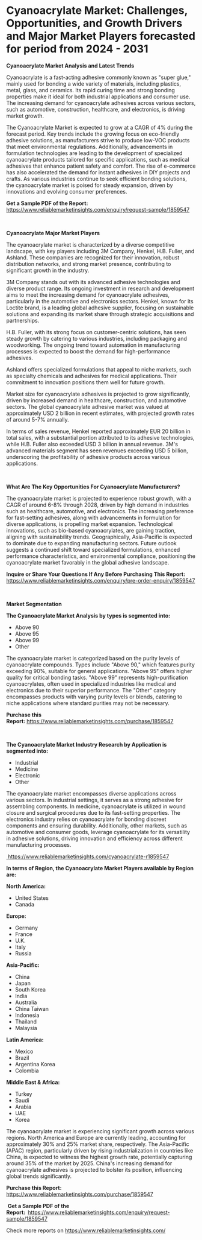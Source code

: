 <p><h1>Cyanoacrylate Market: Challenges, Opportunities, and Growth Drivers and Major Market Players forecasted for period from 2024 - 2031</h1></p><p><strong>Cyanoacrylate Market Analysis and Latest Trends</strong></p>
<p><p>Cyanoacrylate is a fast-acting adhesive commonly known as "super glue," mainly used for bonding a wide variety of materials, including plastics, metal, glass, and ceramics. Its rapid curing time and strong bonding properties make it ideal for both industrial applications and consumer use. The increasing demand for cyanoacrylate adhesives across various sectors, such as automotive, construction, healthcare, and electronics, is driving market growth.</p><p>The Cyanoacrylate Market is expected to grow at a CAGR of 4% during the forecast period. Key trends include the growing focus on eco-friendly adhesive solutions, as manufacturers strive to produce low-VOC products that meet environmental regulations. Additionally, advancements in formulation technologies are leading to the development of specialized cyanoacrylate products tailored for specific applications, such as medical adhesives that enhance patient safety and comfort. The rise of e-commerce has also accelerated the demand for instant adhesives in DIY projects and crafts. As various industries continue to seek efficient bonding solutions, the cyanoacrylate market is poised for steady expansion, driven by innovations and evolving consumer preferences.</p></p>
<p><strong>Get a Sample PDF of the Report:&nbsp;</strong> <a href="https://www.reliablemarketinsights.com/enquiry/request-sample/1859547?utm_campaign=1197&utm_medium=2&utm_source=Github&utm_content=ia&utm_term=07112024&utm_id=cyanoacrylate">https://www.reliablemarketinsights.com/enquiry/request-sample/1859547</a></p>
<p>&nbsp;</p>
<p><strong>Cyanoacrylate Major Market Players</strong></p>
<p><p>The cyanoacrylate market is characterized by a diverse competitive landscape, with key players including 3M Company, Henkel, H.B. Fuller, and Ashland. These companies are recognized for their innovation, robust distribution networks, and strong market presence, contributing to significant growth in the industry.</p><p>3M Company stands out with its advanced adhesive technologies and diverse product range. Its ongoing investment in research and development aims to meet the increasing demand for cyanoacrylate adhesives, particularly in the automotive and electronics sectors. Henkel, known for its Loctite brand, is a leading global adhesive supplier, focusing on sustainable solutions and expanding its market share through strategic acquisitions and partnerships.</p><p>H.B. Fuller, with its strong focus on customer-centric solutions, has seen steady growth by catering to various industries, including packaging and woodworking. The ongoing trend toward automation in manufacturing processes is expected to boost the demand for high-performance adhesives.</p><p>Ashland offers specialized formulations that appeal to niche markets, such as specialty chemicals and adhesives for medical applications. Their commitment to innovation positions them well for future growth.</p><p>Market size for cyanoacrylate adhesives is projected to grow significantly, driven by increased demand in healthcare, construction, and automotive sectors. The global cyanoacrylate adhesive market was valued at approximately USD 2 billion in recent estimates, with projected growth rates of around 5-7% annually.</p><p>In terms of sales revenue, Henkel reported approximately EUR 20 billion in total sales, with a substantial portion attributed to its adhesive technologies, while H.B. Fuller also exceeded USD 3 billion in annual revenue. 3M's advanced materials segment has seen revenues exceeding USD 5 billion, underscoring the profitability of adhesive products across various applications.</p></p>
<p>&nbsp;</p>
<p><strong>What Are The Key Opportunities For Cyanoacrylate Manufacturers?</strong></p>
<p><p>The cyanoacrylate market is projected to experience robust growth, with a CAGR of around 6-8% through 2028, driven by high demand in industries such as healthcare, automotive, and electronics. The increasing preference for fast-setting adhesives, along with advancements in formulation for diverse applications, is propelling market expansion. Technological innovations, such as bio-based cyanoacrylates, are gaining traction, aligning with sustainability trends. Geographically, Asia-Pacific is expected to dominate due to expanding manufacturing sectors. Future outlook suggests a continued shift toward specialized formulations, enhanced performance characteristics, and environmental compliance, positioning the cyanoacrylate market favorably in the global adhesive landscape.</p></p>
<p><strong>Inquire or Share Your Questions If Any Before Purchasing This Report:</strong> <a href="https://www.reliablemarketinsights.com/enquiry/pre-order-enquiry/1859547?utm_campaign=1197&utm_medium=2&utm_source=Github&utm_content=ia&utm_term=07112024&utm_id=cyanoacrylate">https://www.reliablemarketinsights.com/enquiry/pre-order-enquiry/1859547</a></p>
<p>&nbsp;</p>
<p><strong>Market Segmentation</strong></p>
<p><strong>The Cyanoacrylate Market Analysis by types is segmented into:</strong></p>
<p><ul><li>Above 90</li><li>Above 95</li><li>Above 99</li><li>Other</li></ul></p>
<p><p>The cyanoacrylate market is categorized based on the purity levels of cyanoacrylate compounds. Types include "Above 90," which features purity exceeding 90%, suitable for general applications. "Above 95" offers higher quality for critical bonding tasks. "Above 99" represents high-purification cyanoacrylates, often used in specialized industries like medical and electronics due to their superior performance. The "Other" category encompasses products with varying purity levels or blends, catering to niche applications where standard purities may not be necessary.</p></p>
<p><strong>Purchase this Report:&nbsp;</strong><a href="https://www.reliablemarketinsights.com/purchase/1859547?utm_campaign=1197&utm_medium=2&utm_source=Github&utm_content=ia&utm_term=07112024&utm_id=cyanoacrylate">https://www.reliablemarketinsights.com/purchase/1859547</a></p>
<p>&nbsp;</p>
<p><strong>The Cyanoacrylate Market Industry Research by Application is segmented into:</strong></p>
<p><ul><li>Industrial</li><li>Medicine</li><li>Electronic</li><li>Other</li></ul></p>
<p><p>The cyanoacrylate market encompasses diverse applications across various sectors. In industrial settings, it serves as a strong adhesive for assembling components. In medicine, cyanoacrylate is utilized in wound closure and surgical procedures due to its fast-setting properties. The electronics industry relies on cyanoacrylate for bonding discreet components and ensuring durability. Additionally, other markets, such as automotive and consumer goods, leverage cyanoacrylate for its versatility in adhesive solutions, driving innovation and efficiency across different manufacturing processes.</p></p>
<p><a href="https://www.reliablemarketinsights.com/cyanoacrylate-r1859547?utm_campaign=1197&utm_medium=2&utm_source=Github&utm_content=ia&utm_term=07112024&utm_id=cyanoacrylate">&nbsp;https://www.reliablemarketinsights.com/cyanoacrylate-r1859547</a></p>
<p><strong>In terms of Region, the Cyanoacrylate Market Players available by Region are:</strong></p>
<p>
    <p> <strong> North America: </strong>
        <ul>
            <li>United States</li>
            <li>Canada</li>
        </ul>
        </p> 
    <p> <strong> Europe: </strong>
        <ul>
            <li>Germany</li>
            <li>France</li>
            <li>U.K.</li>
            <li>Italy</li>
            <li>Russia</li>
        </ul>
        </p> 
    <p> <strong> Asia-Pacific: </strong>
        <ul>
            <li>China</li>
            <li>Japan</li>
            <li>South Korea</li>
            <li>India</li>
            <li>Australia</li>
            <li>China Taiwan</li>
            <li>Indonesia</li>
            <li>Thailand</li>
            <li>Malaysia</li>
        </ul>
        </p> 
    <p> <strong> Latin America: </strong>
        <ul>
            <li>Mexico</li>
            <li>Brazil</li>
            <li>Argentina Korea</li>
            <li>Colombia</li>
        </ul>
        </p> 
    <p> <strong> Middle East & Africa: </strong>
        <ul>
            <li>Turkey</li>
            <li>Saudi</li>
            <li>Arabia</li>
            <li>UAE</li>
            <li>Korea</li>
        </ul>
    </p>
    </p>
<p><p>The cyanoacrylate market is experiencing significant growth across various regions. North America and Europe are currently leading, accounting for approximately 30% and 25% market share, respectively. The Asia-Pacific (APAC) region, particularly driven by rising industrialization in countries like China, is expected to witness the highest growth rate, potentially capturing around 35% of the market by 2025. China's increasing demand for cyanoacrylate adhesives is projected to bolster its position, influencing global trends significantly.</p></p>
<p><strong>Purchase this Report: </strong><a href="https://www.reliablemarketinsights.com/purchase/1859547?utm_campaign=1197&utm_medium=2&utm_source=Github&utm_content=ia&utm_term=07112024&utm_id=cyanoacrylate">https://www.reliablemarketinsights.com/purchase/1859547</a></p>
<p>&nbsp;<strong>Get a Sample PDF of the Report:&nbsp;&nbsp;</strong><a href="https://www.reliablemarketinsights.com/enquiry/request-sample/1859547?utm_campaign=1197&utm_medium=2&utm_source=Github&utm_content=ia&utm_term=07112024&utm_id=cyanoacrylate">https://www.reliablemarketinsights.com/enquiry/request-sample/1859547</a></p>
<p><strong></strong></p>
<p>Check more reports on <a href="https://www.reliablemarketinsights.com/?utm_campaign=1197&utm_medium=2&utm_source=Github&utm_content=ia&utm_term=07112024&utm_id=cyanoacrylate">https://www.reliablemarketinsights.com/</a></p>